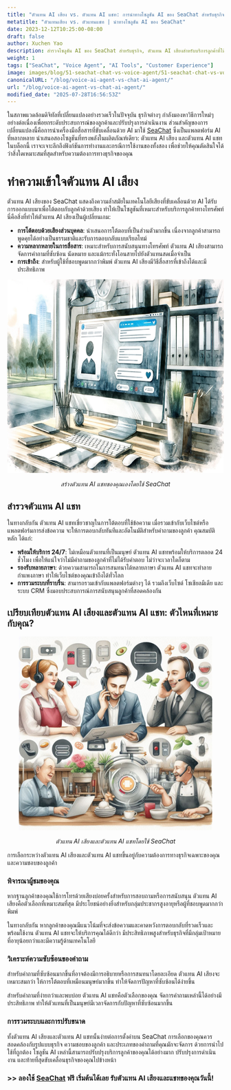 ```yaml
---
title: "ตัวแทน AI เสียง vs. ตัวแทน AI แชท: การนำทางโซลูชัน AI ของ SeaChat สำหรับธุรกิจของคุณ"
metatitle: "ตัวแทนเสียง vs. ตัวแทนแชท | นำทางโซลูชัน AI ของ SeaChat"
date: 2023-12-12T10:25:00-08:00
draft: false
author: Xuchen Yao
description: สำรวจโซลูชัน AI ของ SeaChat สำหรับธุรกิจ, ตัวแทน AI เสียงสำหรับบริการลูกค้าที่ใช้เสียง และตัวแทน AI แชทสำหรับการโต้ตอบที่ใช้ข้อความ ซึ่งแต่ละตัวมีคุณสมบัติและกรณีการใช้งานที่เป็นเอกลักษณ์
weight: 1
tags: ["SeaChat", "Voice Agent", "AI Tools", "Customer Experience"]
image: images/blog/51-seachat-chat-vs-voice-agent/51-seachat-chat-vs-voice-agent.png
canonicalURL: "/blog/voice-ai-agent-vs-chat-ai-agent/"
url: "/blog/voice-ai-agent-vs-chat-ai-agent/"
modified_date: "2025-07-28T16:56:53Z"
---
```


ในสภาพแวดล้อมดิจิทัลที่เปลี่ยนแปลงอย่างรวดเร็วในปัจจุบัน ธุรกิจต่างๆ กำลังมองหาวิธีการใหม่ๆ อย่างต่อเนื่องเพื่อยกระดับประสบการณ์ของลูกค้าและปรับปรุงการดำเนินงาน ส่วนสำคัญของการเปลี่ยนแปลงนี้คือการนำเครื่องมือสื่อสารที่ขับเคลื่อนด้วย AI มาใช้ [SeaChat](https://chat.seasalt.ai/?utm_source=blog) ซึ่งเป็นแพลตฟอร์ม AI ที่หลากหลาย นำเสนอสองโซลูชันที่ทรงพลังในผลิตภัณฑ์เดียว: ตัวแทน AI เสียง และตัวแทน AI แชท ในบล็อกนี้ เราจะเจาะลึกถึงฟังก์ชันการทำงานและกรณีการใช้งานของทั้งสอง เพื่อช่วยให้คุณตัดสินใจได้ว่าสิ่งใดเหมาะสมที่สุดสำหรับความต้องการทางธุรกิจของคุณ

# ทำความเข้าใจตัวแทน AI เสียง

ตัวแทน AI เสียงของ SeaChat แสดงถึงความล้ำสมัยในเทคโนโลยีเสียงที่ขับเคลื่อนด้วย AI ได้รับการออกแบบมาเพื่อโต้ตอบกับลูกค้าด้วยเสียง ทำให้เป็นโซลูชันที่เหมาะสำหรับบริการลูกค้าทางโทรศัพท์ นี่คือสิ่งที่ทำให้ตัวแทน AI เสียงเป็นผู้เปลี่ยนเกม:

- **การโต้ตอบด้วยเสียงส่วนบุคคล**: นำเสนอการโต้ตอบที่เป็นส่วนตัวมากขึ้น เนื่องจากลูกค้าสามารถพูดคุยได้อย่างเป็นธรรมชาติและรับการตอบกลับแบบเรียลไทม์
- **ความหลากหลายในการสื่อสาร**: เหมาะสำหรับการสนับสนุนทางโทรศัพท์ ตัวแทน AI เสียงสามารถจัดการคำถามที่ซับซ้อน นัดหมาย และแม้กระทั่งโอนสายไปยังตัวแทนสดเมื่อจำเป็น
- **การเข้าถึง**: สำหรับผู้ใช้ที่ชอบพูดมากกว่าพิมพ์ ตัวแทน AI เสียงมีวิธีสื่อสารที่เข้าถึงได้และมีประสิทธิภาพ

<center>
<img height="450px" src="/images/blog/50x-all-seachat-agents/build-your-own-chat-ai-agent.jpeg" alt="สร้างตัวแทน AI แชทของคุณเองโดยใช้ SeaChat"/>

*สร้างตัวแทน AI แชทของคุณเองโดยใช้ SeaChat*
</center>


## สำรวจตัวแทน AI แชท

ในทางกลับกัน ตัวแทน AI แชทเชี่ยวชาญในการโต้ตอบที่ใช้ข้อความ เมื่อรวมเข้ากับเว็บไซต์หรือแพลตฟอร์มการส่งข้อความ จะให้การตอบกลับทันทีและอัตโนมัติสำหรับคำถามของลูกค้า คุณสมบัติหลัก ได้แก่:

- **พร้อมให้บริการ 24/7**: ไม่เหมือนตัวแทนที่เป็นมนุษย์ ตัวแทน AI แชทพร้อมให้บริการตลอด 24 ชั่วโมง เพื่อให้แน่ใจว่าไม่มีคำถามของลูกค้าที่ไม่ได้รับคำตอบ ไม่ว่าจะเวลาใดก็ตาม
- **รองรับหลายภาษา**: ด้วยความสามารถในการสนทนาได้หลายภาษา ตัวแทน AI แชทจะทำลายกำแพงภาษา ทำให้เว็บไซต์ของคุณเข้าถึงได้ทั่วโลก
- **การรวมระบบที่ราบรื่น**: สามารถรวมเข้ากับแพลตฟอร์มต่างๆ ได้ รวมถึงเว็บไซต์ โซเชียลมีเดีย และระบบ CRM ซึ่งมอบประสบการณ์การสนับสนุนลูกค้าที่สอดคล้องกัน

## เปรียบเทียบตัวแทน AI เสียงและตัวแทน AI แชท: ตัวไหนที่เหมาะกับคุณ?

<center>
<img height="450px" src="/images/blog/50x-all-seachat-agents/call-or-text-agents.jpeg" alt="ตัวแทน AI เสียงและตัวแทน AI แชทโดยใช้ SeaChat"/>

*ตัวแทน AI เสียงและตัวแทน AI แชทโดยใช้ SeaChat*
</center>

การเลือกระหว่างตัวแทน AI เสียงและตัวแทน AI แชทขึ้นอยู่กับความต้องการทางธุรกิจเฉพาะของคุณและความชอบของลูกค้า

### พิจารณาผู้ชมของคุณ

หากฐานลูกค้าของคุณใช้การโทรด้วยเสียงบ่อยครั้งสำหรับการสอบถามหรือการสนับสนุน ตัวแทน AI เสียงคือตัวเลือกที่เหมาะสมที่สุด มีประโยชน์อย่างยิ่งสำหรับกลุ่มประชากรสูงอายุหรือผู้ที่ชอบพูดมากกว่าพิมพ์

ในทางกลับกัน หากลูกค้าของคุณมีแนวโน้มที่จะส่งข้อความและคาดหวังการตอบกลับที่รวดเร็วและพร้อมใช้งาน ตัวแทน AI แชทจะให้บริการคุณได้ดีกว่า มีประสิทธิภาพสูงสำหรับธุรกิจที่มีกลุ่มเป้าหมายที่อายุน้อยกว่าและมีความรู้ด้านเทคโนโลยี

### วิเคราะห์ความซับซ้อนของคำถาม

สำหรับคำถามที่ซับซ้อนมากขึ้นที่อาจต้องมีการอธิบายหรือการสนทนาโดยละเอียด ตัวแทน AI เสียงจะเหมาะสมกว่า ให้การโต้ตอบที่เหมือนมนุษย์มากขึ้น ทำให้จัดการปัญหาที่ซับซ้อนได้ง่ายขึ้น

สำหรับคำถามที่ง่ายกว่าและพบบ่อย ตัวแทน AI แชทคือตัวเลือกของคุณ จัดการคำถามเหล่านี้ได้อย่างมีประสิทธิภาพ ทำให้ตัวแทนที่เป็นมนุษย์มีเวลาจัดการกับปัญหาที่ซับซ้อนมากขึ้น

### การรวมระบบและการปรับขนาด

ทั้งตัวแทน AI เสียงและตัวแทน AI แชทนั้นง่ายต่อการตั้งค่าบน SeaChat การเลือกของคุณควรสอดคล้องกับรูปแบบธุรกิจ ความชอบของลูกค้า และประเภทของคำถามที่คุณมักจะจัดการ ด้วยการนำไปใช้ที่ถูกต้อง โซลูชัน AI เหล่านี้สามารถปรับปรุงบริการลูกค้าของคุณได้อย่างมาก ปรับปรุงการดำเนินงาน และท้ายที่สุดขับเคลื่อนธุรกิจของคุณไปข้างหน้า


### >> ลองใช้ [SeaChat](https://chat.seasalt.ai/?utm_source=blog) ฟรี เริ่มต้นได้เลย รับตัวแทน AI เสียงและแชทของคุณวันนี้!
